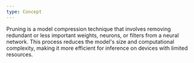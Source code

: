 ```yaml
---
type: Concept
---
```


Pruning is a model compression technique that involves removing redundant or less important weights, neurons, or filters from a neural network. This process reduces the model's size and computational complexity, making it more efficient for inference on devices with limited resources.